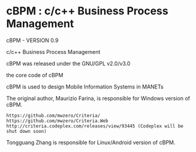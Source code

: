 # cBPM : c/c++ Business Process Management

cBPM - VERSION 0.9

c/c++ Business Process Management

cBPM was released under the GNU/GPL v2.0/v3.0

the core code of cBPM

cBPM is used to design Mobile Information Systems in MANETs

The original author, Maurizio Farina, is responsible for Windows version of cBPM.

	https://github.com/mwzero/Criteria/
	https://github.com/mwzero/Criteria.Web
	http://criteria.codeplex.com/releases/view/93445 (Codeplex will be shut down soon)
	
Tongguang Zhang is responsible for Linux/Android version of cBPM.

